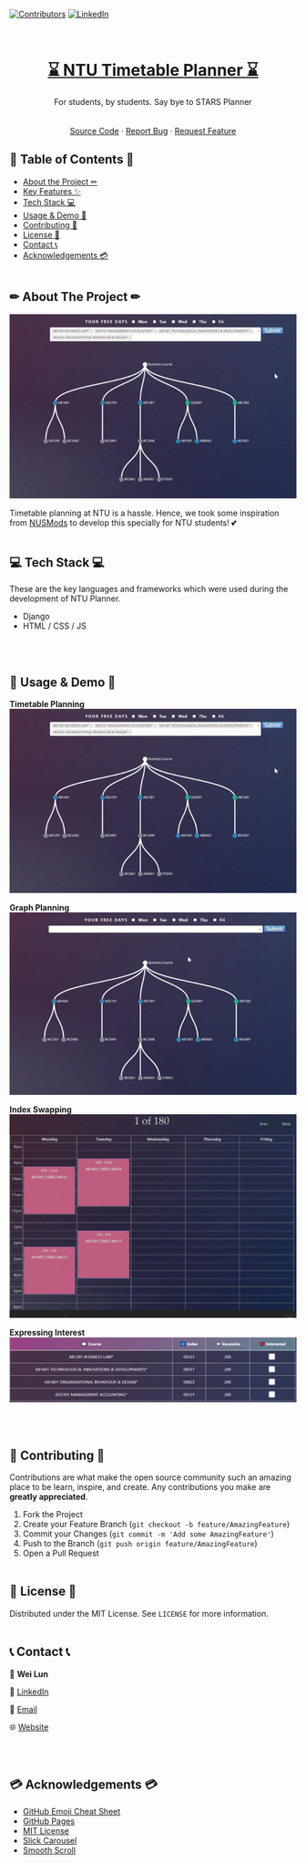 
[![Contributors][contributors-shield]][contributors-url]
[![LinkedIn][linkedin-shield]][linkedin-url]


<br />
<p align="center">
  
 
  <!-- TITLE -->
  <h1 align="center"><a href="https://whatstat-4a760.web.app/">⌛ NTU Timetable Planner ⌛</a></h1>
  <p align="center">
    For students, by students. Say bye to STARS Planner
    <br />
    <br />
    <br />
    <a href="https://github.com/weilunn97/WhatStat/tree/master/src">Source Code</a>
    ·
    <a href="https://github.com/weilunn97/WhatStat/issues">Report Bug</a>
    ·
    <a href="https://github.com/weilunn97/WhatStat/issues">Request Feature</a>
  </p>
</p>



<!-- TABLE OF CONTENTS -->
## 📃 Table of Contents 📃

* [About the Project ✏](#about-the-project)
* [Key Features ✨](#key-features)
* [Tech Stack 💻](#tech-stack)
* [Usage & Demo 📸](#usage-and-demo)
* [Contributing 🍻](#contributing)
* [License 📑](#license)
* [Contact 📞](#contact)
* [Acknowledgements 💳](#acknowledgements)
<br><br>



## ✏ About The Project ✏
<p align="center">
<a href="https://youtu.be/D01WI6EDLts">
  <img src="img/planning.jpg">
</a>
</p>

Timetable planning at NTU is a hassle. Hence, we took some inspiration from <a href="https://nusmods.com/timetable/sem-1">NUSMods</a> to develop this specially for NTU students! 💕
<br><br>


## 💻 Tech Stack 💻
These are the key languages and frameworks which were used during the development of NTU Planner.

* Django
* HTML / CSS / JS

<br><br>



## 📸 Usage & Demo 📸

<p align="center">
  
  **Timetable Planning**</br>
  <img src="img/planning.jpg">

  **Graph Planning**</br>
  <img src="img/graphing.jpg"/></br>

  **Index Swapping**</br>
  <img src="img/switching.jpg"/></br>

  **Expressing Interest**</br>
  <img src="img/expressing_interest.jpg"/></br></p>

<br><br>



## 🍻 Contributing 🍻

Contributions are what make the open source community such an amazing place to be learn, inspire, and create. Any contributions you make are **greatly appreciated**.

1. Fork the Project
2. Create your Feature Branch (`git checkout -b feature/AmazingFeature`)
3. Commit your Changes (`git commit -m 'Add some AmazingFeature'`)
4. Push to the Branch (`git push origin feature/AmazingFeature`)
5. Open a Pull Request
<br><br>



<!-- LICENSE -->
## 📑 License 📑

Distributed under the MIT License. See `LICENSE` for more information.
<br><br>


## 📞 Contact 📞
📛 **Wei Lun**

🔗 [LinkedIn](https://www.linkedin.com/in/tan-wei-lun/)

📧 [Email](mailto:WTAN132@e.ntu.edu.sg)

🌐 [Website](https://weilunn97.wixsite.com/journeywithjed)

<br><br>


## 💳 Acknowledgements 💳
* [GitHub Emoji Cheat Sheet](https://www.webpagefx.com/tools/emoji-cheat-sheet)
* [GitHub Pages](https://pages.github.com)
* [MIT License](https://opensource.org/licenses/MIT)
* [Slick Carousel](https://kenwheeler.github.io/slick)
* [Smooth Scroll](https://github.com/cferdinandi/smooth-scroll)
<br><br>



<!-- MARKDOWN LINKS & IMAGES -->
<!-- https://www.markdownguide.org/basic-syntax/#reference-style-links -->
[contributors-shield]: https://img.shields.io/github/contributors/othneildrew/Best-README-Template.svg?style=flat-square
[contributors-url]: https://github.com/weilunn97/NTU-Timetable-Planner/graphs/contributors
[linkedin-shield]: https://img.shields.io/badge/-LinkedIn-black.svg?style=flat-square&logo=linkedin&colorB=555
[linkedin-url]: https://linkedin.com/in/tan-wei-lun
[product-screenshot]: images/screenshot.png
